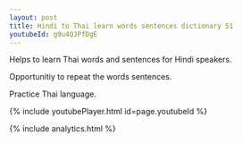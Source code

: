 ```yaml
---
layout: post
title: Hindi to Thai learn words sentences dictionary 51 
youtubeId: g9u4QJPfDgE
---
```

 
 
Helps to learn Thai words and sentences for Hindi speakers.

Opportunitiy to repeat the words sentences. 

Practice Thai language. 
 
{% include youtubePlayer.html id=page.youtubeId %}
 
 
{% include analytics.html %}